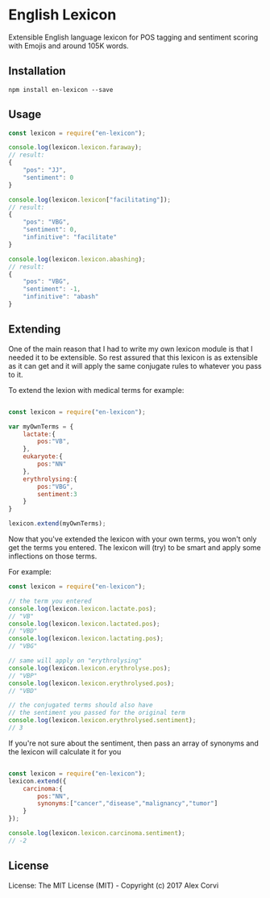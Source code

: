 # English Lexicon
Extensible English language lexicon for POS tagging and sentiment scoring with Emojis and around 105K words. 


## Installation

```
npm install en-lexicon --save
```


## Usage

```javascript
const lexicon = require("en-lexicon");

console.log(lexicon.lexicon.faraway);
// result:
{
	"pos": "JJ",
	"sentiment": 0
}

console.log(lexicon.lexicon["facilitating"]);
// result:
{
	"pos": "VBG",
	"sentiment": 0,
	"infinitive": "facilitate"
}

console.log(lexicon.lexicon.abashing);
// result:
{
	"pos": "VBG",
	"sentiment": -1,
	"infinitive": "abash"
}
```

## Extending

One of the main reason that I had to write my own lexicon module is that I needed it to be extensible. So rest assured that this lexicon is as extensible as it can get and it will apply the same conjugate rules to whatever you pass to it.

To extend the lexion with medical terms for example:

```javascript

const lexicon = require("en-lexicon");

var myOwnTerms = {
	lactate:{
		pos:"VB",
	},
	eukaryote:{
		pos:"NN"
	},
	erythrolysing:{
		pos:"VBG",
		sentiment:3
	}
}

lexicon.extend(myOwnTerms);
```

Now that you've extended the lexicon with your own terms, you won't only get the terms you entered. The lexicon will (try) to be smart and apply some inflections on those terms.

For example:

```javascript
const lexicon = require("en-lexicon");

// the term you entered
console.log(lexicon.lexicon.lactate.pos);
// "VB"
console.log(lexicon.lexicon.lactated.pos);
// "VBD"
console.log(lexicon.lexicon.lactating.pos);
// "VBG"

// same will apply on "erythrolysing"
console.log(lexicon.lexicon.erythrolyse.pos);
// "VBP"
console.log(lexicon.lexicon.erythrolysed.pos);
// "VBD"

// the conjugated terms should also have
// the sentiment you passed for the original term
console.log(lexicon.lexicon.erythrolysed.sentiment);
// 3
```

If you're not sure about the sentiment, then pass an array of synonyms and the lexicon will calculate it for you

```javascript

const lexicon = require("en-lexicon");
lexicon.extend({
	carcinoma:{
		pos:"NN",
		synonyms:["cancer","disease","malignancy","tumor"]
	}
});

console.log(lexicon.lexicon.carcinoma.sentiment);
// -2

```


## License

License: The MIT License (MIT) - Copyright (c) 2017 Alex Corvi
